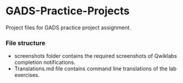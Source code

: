 # GADS-Practice-Projects
Project files for GADS practice project assignment.
### File structure
- screenshots folder contains the required screenshots of Qwiklabs completion notifications.
- Translations.md file contains command line translations of the lab exercises.
